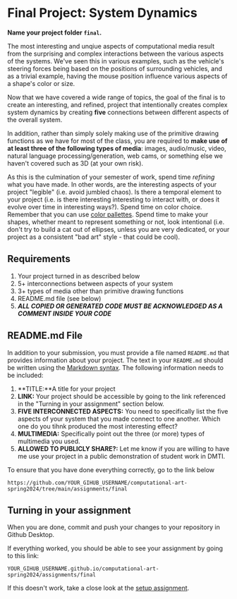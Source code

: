 # Final Project: System Dynamics

**Name your project folder `final`.**

The most interesting and unqiue aspects of computational media result from the surprising and complex interactions between the various aspects of the systems. We've seen this in various examples, such as the vehicle's steering forces being based on the positions of surrounding vehicles, and as a trivial example, having the mouse position influence various aspects of a shape's color or size.

Now that we have covered a wide range of topics, the goal of the final is to create an interesting, and refined, project that intentionally creates complex system dynamics by creating **five** connections between different aspects of the overall system. 

In addition, rather than simply solely making use of the primitive drawing functions as we have for most of the class, you are required to **make use of at least three of the following types of media**: images, audio/music, video, natural language processing/generation, web cams, or something else we haven't covered such as 3D (at your own risk).

As this is the culmination of your semester of work, spend time *refining* what you have made. In other words, are the interesting aspects of your project "legible" (i.e. avoid jumbled chaos). Is there a temporal element to your project (i.e. is there interesting interesting to interact with, or does it evolve over time in interesting ways?). Spend time on color choice. Remember that you can use [color pallettes](https://coolors.co/). Spend time to make your shapes, whether meant to represent something or not, look intentional (i.e. don't try to build a cat out of ellipses, unless you are very dedicated, or your project as a consistent "bad art" style - that could be cool).

## Requirements
1. Your project turned in as described below
1. 5+ interconnections between aspects of your system
1. 3+ types of media other than primitive drawing functions
1. README.md file (see below)
1. ***ALL COPIED OR GENERATED CODE MUST BE ACKNOWLEDGED AS A COMMENT INSIDE YOUR CODE***

## README.md File
In addition to your submission, you must provide a file named `README.md` that provides information about your project. The text in your `README.md` should be written using the [Markdown syntax](https://www.markdownguide.org/cheat-sheet/). The following information needs to be included:

1. **TITLE:**A title for your project
1. **LINK:** Your project should be accessible by going to the link referenced in the "Turning in your assignment" section below.
1. **FIVE INTERCONNECTED ASPECTS:** You need to specifically list the five aspects of your system that you made connect to one another. Which one do you tihnk produced the most interesting effect?
1. **MULTIMEDIA:** Specifically point out the three (or more) types of multimedia you used.
1. **ALLOWED TO PUBLICLY SHARE?:** Let me know if you are willing to have me use your project in a public demonstration of student work in DMTI.

To ensure that you have done everything correctly, go to the link below 

```
https://github.com/YOUR_GIHUB_USERNAME/computational-art-spring2024/tree/main/assignments/final
```

## Turning in your assignment

When you are done, commit and push your changes to your repository in Github Desktop.

If everything worked, you should be able to see your assignment by going to this link:

```
YOUR_GIHUB_USERNAME.github.io/computational-art-spring2024/assignments/final
```

If this doesn't work, take a close look at the [setup assignment](./p5-setup-abstract.html).